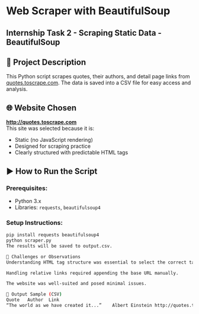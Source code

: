 # Web Scraper with BeautifulSoup

## Internship Task 2 - Scraping Static Data - BeautifulSoup

## 📌 Project Description
This Python script scrapes quotes, their authors, and detail page links from [quotes.toscrape.com](http://quotes.toscrape.com). The data is saved into a CSV file for easy access and analysis.

## 🌐 Website Chosen
**http://quotes.toscrape.com**  
This site was selected because it is:
- Static (no JavaScript rendering)
- Designed for scraping practice
- Clearly structured with predictable HTML tags

## ▶️ How to Run the Script

### Prerequisites:
- Python 3.x
- Libraries: `requests`, `beautifulsoup4`

### Setup Instructions:

```bash
pip install requests beautifulsoup4
python scraper.py
The results will be saved to output.csv.

🧩 Challenges or Observations
Understanding HTML tag structure was essential to select the correct tags for scraping.

Handling relative links required appending the base URL manually.

The website was well-suited and posed minimal issues.

📂 Output Sample (CSV)
Quote	Author	Link
“The world as we have created it...”	Albert Einstein	http://quotes.toscrape.com/author/Albert-Einstein



